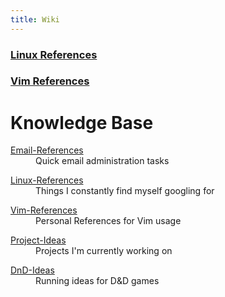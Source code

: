 ```yaml
---
title: Wiki
---
```


### [Linux References](linux-references.html)

### [Vim References](vim-references.html)

<div id="Knowledge Base"><h1 id="Knowledge Base">Knowledge Base</h1></div>
<dl>
<dt><a href="Email-References.html">Email-References</a> </dt>
<dd>Quick email administration tasks</dd>
</dl>

<dl>
<dt><a href="Linux-References.html">Linux-References</a> </dt>
<dd>Things I constantly find myself googling for</dd>
</dl>

<dl>
<dt><a href="Vim-References.html">Vim-References</a> </dt>
<dd>Personal References for Vim usage</dd>
</dl>

<dl>
<dt><a href="Project-Ideas.html">Project-Ideas</a> </dt>
<dd>Projects I'm currently working on</dd>
</dl>

<dl>
<dt><a href="DnD-Ideas.html">DnD-Ideas</a> </dt>
<dd>Running ideas for D&amp;D games</dd>
</dl>

